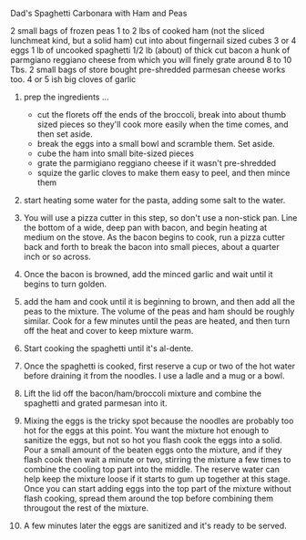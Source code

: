 Dad's Spaghetti Carbonara with Ham and Peas

2 small bags of frozen peas
1 to 2 lbs of cooked ham (not the sliced lunchmeat kind, but a solid ham) cut into about fingernail sized cubes
3 or 4 eggs
1 lb of uncooked spaghetti
1/2 lb (about) of thick cut bacon
a hunk of parmgiano reggiano cheese from which you will finely grate around 8 to 10 Tbs.  2 small bags of store bought pre-shredded parmesan cheese works too.
4 or 5 ish big cloves of garlic

1. prep the ingredients ...
	- cut the florets off the ends of the broccoli, break into about thumb sized pieces so 
	  they'll cook more easily when the time comes, and then set aside.
	- break the eggs into a small bowl and scramble them.  Set aside.
	- cube the ham into small bite-sized pieces
	- grate the parmigiano reggiano cheese if it wasn't pre-shredded
	- squize the garlic cloves to make them easy to peel, and then mince them
	
1. start heating some water for the pasta, adding some salt to the water.
1. You will use a pizza cutter in this step, so don't use a non-stick pan.
   Line the bottom of a wide, deep pan with bacon, and begin heating at medium on 
   the stove. 
   As the bacon begins to cook, run a pizza cutter back and forth to break the bacon into 
   small pieces, about a quarter inch or so across.
1. Once the bacon is browned, add the minced garlic and wait until it begins to turn golden.
1. add the ham and cook until it is beginning to brown, and then add all the peas to the mixture.  The volume of the peas and ham should be roughly similar.
   Cook for a few minutes until the peas are heated, and then turn off the heat and cover to keep mixture warm.
1. Start cooking the spaghetti until it's al-dente.
1. Once the spaghetti is cooked, first reserve a cup or two of the hot water before draining it from the noodles.  I use a ladle and a mug or a bowl.
1. Lift the lid off the bacon/ham/broccoli mixture and combine the spaghetti and grated parmesan into it.
1. Mixing the eggs is the tricky spot because the noodles are probably too hot for the eggs at this point.
   You want the mixture hot enough to sanitize the eggs, but not so hot you flash cook the eggs into a solid.
   Pour a small amount of the beaten eggs onto the mixture, and if they flash cook then wait a minute or two,
   stirring the mixture a few times to combine the cooling top part into the middle.   The reserve water can
   help keep the mixture loose if it starts to gum up together at this stage. Once you can start adding
   eggs into the top part of the mixture without flash cooking, spread them around the top before combining them througout the rest of the
   mixture.
1. A few minutes later the eggs are sanitized and it's ready to be served. 
   
